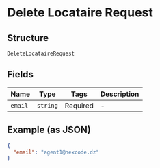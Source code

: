 
# Delete Locataire Request

## Structure

`DeleteLocataireRequest`

## Fields

| Name | Type | Tags | Description |
|  --- | --- | --- | --- |
| `email` | `string` | Required | - |

## Example (as JSON)

```json
{
  "email": "agent1@nexcode.dz"
}
```

